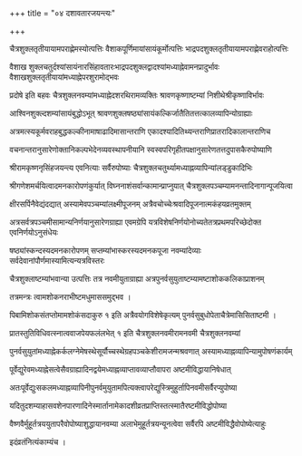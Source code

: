 +++
title = "०४ दशावतारजयन्त्यः"

+++

चैत्रशुक्लतृतीयायामपराह्णेमस्योत्पत्तिः वैशाकपूर्णिमायांसायंकूर्मोत्पत्तिः भाद्रपदशुक्लतृतीयायामपराह्णेवराहोत्पत्तिः

वैशाख शुक्लचतुर्दश्यांसायंनारसिंहावतारःभाद्रपदशुक्लद्वादश्यांमध्याह्नेवामनप्रादुर्भावः वैशाखशुक्लतृतीयायांमध्याह्नेपरशुरामोद्भवः

प्रदोषे इति बहवः चैत्रशुक्लनवम्यांमध्याह्नेदशरथिरामव्यक्तिः श्रावणकृष्णाष्टम्यां निशीथेश्रीकृष्णाविर्भावः

आश्विनशुक्ल्दशम्यांसायंबुद्धोऽभूत् श्रावणशुक्लषष्ठ्यांसायंकल्किर्जातैतितत्तत्कालव्यापिन्योग्राह्याः

अत्रमत्स्यकूर्मवराहबुद्धकल्कीनामाषाढादिमासान्तराणि एकादश्यादितिथ्यन्तराणिप्रातरादिकालान्तराणिच

वचनान्तरानुसारेणोक्तानिकल्पभेदेनव्यवस्थापनीयानि स्वस्वपरिगृहीतपक्षानुसारेणतत्तदुपासकैरुपोष्याणि

श्रीरामकृष्णनृसिंहजयन्त्य एवनित्याः सर्वैरुपोष्याः चैत्रशुक्लचतुर्थ्यामध्याह्नव्यापिन्यांलड्‌डुकादिभिः

श्रीगणेशमर्चयित्वादमनकारोपणंकुर्यात् विघ्ननाशंसर्वान्कामान्प्राप्नुयात् चैत्रशुक्लपञ्चम्यामनन्तादिनागान्पूजयित्वा

क्षीरसर्पिनैवेद्यंदद्यात् अस्यामेवपञ्चम्यांलक्ष्मीपूजनम् अत्रैवचोच्चेःश्रवादिपूजनात्मकंहयव्रतमुक्तम्

अत्रसर्वत्रपञ्चमीसामान्यनिर्णयानुसारेणग्राह्या एवमग्रेपि यत्रविशेषनिर्णयोनोच्यतेतत्रप्रथमपरिच्छेदोक्त एवनिर्णयोऽनुसंधेयः

षष्ठ्यांस्कन्दस्यदमनकारोपणम् सप्तम्यांभास्करस्यदमनकपूजा नवम्यांदेव्याः सर्वदेवानांपौर्णमास्यामित्यन्यत्रविस्तरः

चैत्रशुक्लाष्टम्यांभवान्या उत्पत्तिः तत्र नवमीयुताग्राह्या अत्रपुनर्वसुयुताष्टम्यामष्टाशोककलिकाप्राशनम्

तत्रमन्त्रः त्वामशोकनराभीष्टमधुमाससमुद्भव ।

पिबामिशोकसंतप्तोमामशोकंसदाकुरु १ इति अत्रैवयोगविशेषेकृत्यम् पुनर्वसुबुधोपेताचैत्रेमासिसिताष्टमी ।

प्रातस्तुतिविधिवत्स्नात्ववाजपेयफलंलभेत् १ इति चैत्रशुक्लनवमीरामनवमी चैत्रशुक्लनवम्यां

पुनर्वसुयुतांमध्याह्नेकर्कलग्नेमेषस्थेसूर्यौच्चस्थेग्रहपञ्चकेशीरामजन्मश्रवणात् अस्यामध्याह्नव्यापिन्यामुपोषणंकार्यम्

पूर्वेद्युरेवमध्याह्नेसत्वेसैवग्राह्यादिनद्वयेमध्याह्नव्याप्तावव्याप्तौवापरा अष्टमीविद्धायानिषेधात्

अतःपूर्वेद्युःसकलमध्याह्नव्यापिनीपुनर्वमुयुतामपित्यक्त्वापरेद्युस्त्रिमुहुर्तापिनवमीसर्वैरप्युपोष्या

यदितुदशम्याहासवशेनपारणादिनेस्मार्तानामेकादशीव्रतप्राप्तिस्तत्स्मातैरष्टमीविद्धोपोष्या

वैष्णवैर्मुहूर्तत्रययुतापरैवोपोष्याशुद्धायानवम्या अलाभेमुहूर्तत्रयन्यूनत्वेवा सर्वैरपि अष्टमीविद्धैवोपोष्येत्याहुः

इदंव्रतंनित्यंकाम्यंच ।
